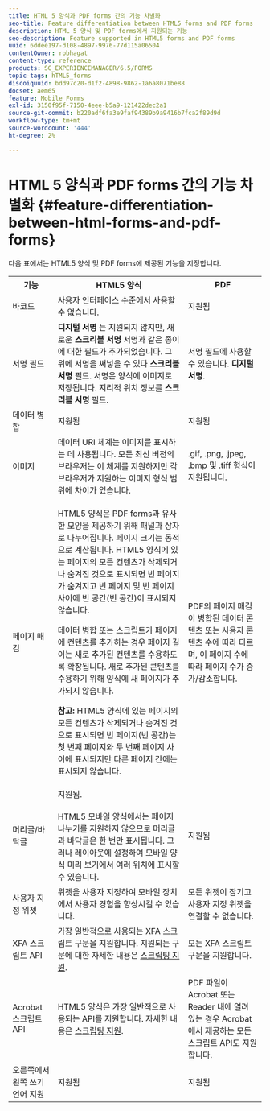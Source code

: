 ```yaml
---
title: HTML 5 양식과 PDF forms 간의 기능 차별화
seo-title: Feature differentiation between HTML5 forms and PDF forms
description: HTML 5 양식 및 PDF forms에서 지원되는 기능
seo-description: Feature supported in HTML5 forms and PDF forms
uuid: 6ddee197-d108-4897-9976-77d115a06504
contentOwner: robhagat
content-type: reference
products: SG_EXPERIENCEMANAGER/6.5/FORMS
topic-tags: hTML5_forms
discoiquuid: bdd97c20-d1f2-4898-9862-1a6a8071be88
docset: aem65
feature: Mobile Forms
exl-id: 3150f95f-7150-4eee-b5a9-121422dec2a1
source-git-commit: b220adf6fa3e9faf94389b9a9416b7fca2f89d9d
workflow-type: tm+mt
source-wordcount: '444'
ht-degree: 2%

---
```


# HTML 5 양식과 PDF forms 간의 기능 차별화 {#feature-differentiation-between-html-forms-and-pdf-forms}

다음 표에서는 HTML5 양식 및 PDF forms에 제공된 기능을 지정합니다.

<table>
 <tbody>
  <tr>
   <th>기능</th>
   <th>HTML5 양식</th>
   <th>PDF</th>
  </tr>
  <tr>
   <td>바코드<br /> </td>
   <td>사용자 인터페이스 수준에서 사용할 수 없습니다. </td>
   <td>지원됨</td>
  </tr>
  <tr>
   <td>서명 필드<br /> </td>
   <td><strong>디지털 서명</strong> 는 지원되지 않지만, 새로운 <strong>스크리블 서명</strong> 서명과 같은 종이에 대한 필드가 추가되었습니다. 그 위에 서명을 써넣을 수 있다 <strong>스크리블 서명</strong> 필드. 서명은 양식에 이미지로 저장됩니다. 지리적 위치 정보를 <strong>스크리블 서명</strong> 필드.</td>
   <td>서명 필드에 사용할 수 있습니다. <strong>디지털 서명</strong>.</td>
  </tr>
  <tr>
   <td>데이터 병합</td>
   <td>지원됨</td>
   <td>지원됨</td>
  </tr>
  <tr>
   <td>이미지</td>
   <td>데이터 URI 체계는 이미지를 표시하는 데 사용됩니다. 모든 최신 버전의 브라우저는 이 체계를 지원하지만 각 브라우저가 지원하는 이미지 형식 범위에 차이가 있습니다.<br /> </td>
   <td>.gif, .png, .jpeg, .bmp 및 .tiff 형식이 지원됩니다.</td>
  </tr>
  <tr>
   <td>페이지 매김<br /> </td>
   <td><p>HTML5 양식은 PDF forms과 유사한 모양을 제공하기 위해 패널과 상자로 나누어집니다. 페이지 크기는 동적으로 계산됩니다. HTML5 양식에 있는 페이지의 모든 컨텐츠가 삭제되거나 숨겨진 것으로 표시되면 빈 페이지가 숨겨지고 빈 페이지 및 빈 페이지 사이에 빈 공간(빈 공간)이 표시되지 않습니다.</p> <p>데이터 병합 또는 스크립트가 페이지에 컨텐츠를 추가하는 경우 페이지 길이는 새로 추가된 컨텐츠를 수용하도록 확장됩니다. 새로 추가된 콘텐츠를 수용하기 위해 양식에 새 페이지가 추가되지 않습니다. </p> <p><strong>참고:</strong> HTML5 양식에 있는 페이지의 모든 컨텐츠가 삭제되거나 숨겨진 것으로 표시되면 빈 페이지(빈 공간)는 첫 번째 페이지와 두 번째 페이지 사이에 표시되지만 다른 페이지 간에는 표시되지 않습니다.</p> </td>
   <td>PDF의 페이지 매김이 병합된 데이터 콘텐츠 또는 사용자 콘텐츠 수에 따라 다르며, 이 페이지 수에 따라 페이지 수가 증가/감소합니다.</td>
  </tr>
  <tr>
   <td>머리글/바닥글 </td>
   <td>지원됨. <br /> <br /> HTML5 모바일 양식에서는 페이지 나누기를 지원하지 않으므로 머리글과 바닥글은 한 번만 표시됩니다. 그러나 레이아웃에 설정하여 모바일 양식 미리 보기에서 여러 위치에 표시할 수 있습니다.<br /> </td>
   <td>지원됨</td>
  </tr>
  <tr>
   <td>사용자 지정 위젯</td>
   <td>위젯을 사용자 지정하여 모바일 장치에서 사용자 경험을 향상시킬 수 있습니다.<br /> </td>
   <td>모든 위젯이 잠기고 사용자 지정 위젯을 연결할 수 없습니다.<br /> </td>
  </tr>
  <tr>
   <td>XFA 스크립트 API</td>
   <td>가장 일반적으로 사용되는 XFA 스크립트 구문을 지원합니다. 지원되는 구문에 대한 자세한 내용은 <a href="/help/forms/using/scripting-support.md">스크립팅 지원</a>.</td>
   <td>모든 XFA 스크립트 구문을 지원합니다.</td>
  </tr>
  <tr>
   <td>Acrobat 스크립트 API </td>
   <td>HTML5 양식은 가장 일반적으로 사용되는 API를 지원합니다. 자세한 내용은 <a href="/help/forms/using/scripting-support.md">스크립팅 지원</a>.</td>
   <td>PDF 파일이 Acrobat 또는 Reader 내에 열려 있는 경우 Acrobat에서 제공하는 모든 스크립트 API도 지원합니다.</td>
  </tr>
  <tr>
   <td>오른쪽에서 왼쪽 쓰기 언어 지원 </td>
   <td>지원됨</td>
   <td>지원됨</td>
  </tr>
 </tbody>
</table>

<!--Follow the best practices to enable a form template for HTML5 renditions and ensure that the behavior and appearance of HTML5 forms and XFA-based PDF is consistent. For detailed list of best practices, see [Best practices to design an HTML5 form.](/help/forms/using/best-practices-design-html5-forms.md)-->
